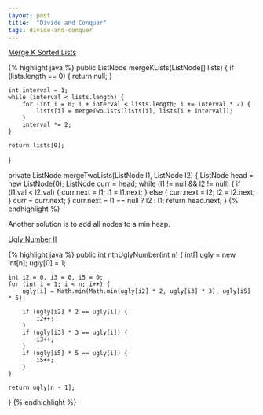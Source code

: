 ```yaml
---
layout: post
title:  "Divide and Conquer"
tags: divide-and-conquer
---
```

[Merge K Sorted Lists][merge-k-sorted-lists]

{% highlight java %}
public ListNode mergeKLists(ListNode[] lists) {
    if (lists.length == 0) {
        return null;
    }

    int interval = 1;
    while (interval < lists.length) {
        for (int i = 0; i + interval < lists.length; i += interval * 2) {
            lists[i] = mergeTwoLists(lists[i], lists[i + interval]);            
        }
        interval *= 2;
    }

    return lists[0];
}

private ListNode mergeTwoLists(ListNode l1, ListNode l2) {
    ListNode head = new ListNode(0);
    ListNode curr = head;
    while (l1 != null && l2 != null) {
        if (l1.val < l2.val) {
            curr.next = l1;
            l1 = l1.next;
        } else {
            curr.next = l2;
            l2 = l2.next;
        }
        curr = curr.next;
    }
    curr.next = l1 == null ? l2 : l1;
    return head.next;
}
{% endhighlight %}

Another solution is to add all nodes to a min heap.

[Ugly Number II][ugly-number-ii]

{% highlight java %}
public int nthUglyNumber(int n) {
    int[] ugly = new int[n];
    ugly[0] = 1;

    int i2 = 0, i3 = 0, i5 = 0;
    for (int i = 1; i < n; i++) {
        ugly[i] = Math.min(Math.min(ugly[i2] * 2, ugly[i3] * 3), ugly[i5] * 5);

        if (ugly[i2] * 2 == ugly[i]) {
            i2++;
        }
        if (ugly[i3] * 3 == ugly[i]) {
            i3++;
        }   
        if (ugly[i5] * 5 == ugly[i]) {
            i5++;
        }
    }

    return ugly[n - 1];
}
{% endhighlight %}

[merge-k-sorted-lists]: https://leetcode.com/problems/merge-k-sorted-lists/
[ugly-number-ii]: https://leetcode.com/problems/ugly-number-ii/
